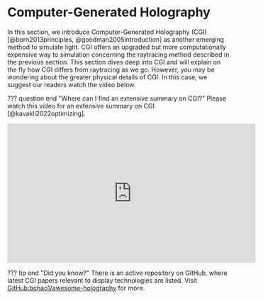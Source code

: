 # Computer-Generated Holography


In this section, we introduce Computer-Generated Holography (CGI) [@born2013principles, @goodman2005introduction]  as another emerging method to simulate light.
CGI offers an upgraded but more computationally expensive way to simulation concerning the raytracing method described in the previous section.
This section dives deep into CGI and will explain on the fly how CGI differs from raytracing as we go.
However, you may be wondering about the greater physical details of CGI.
In this case, we suggest our readers watch the video below.


??? question end "Where can I find an extensive summary on CGI?"
    Please watch this video for an extensive summary on CGI [@kavakli2022optimizing].
    <center> <iframe width="560" height="315" src="https://www.youtube.com/embed/z_AtSgct6_I" title="YouTube video player" frameborder="0" allow="accelerometer; autoplay; clipboard-write; encrypted-media; gyroscope; picture-in-picture; web-share" allowfullscreen></iframe> </center>


??? tip end "Did you know?"
    There is an active repository on GitHub, where latest CGI papers relevant to display technologies are listed.
    Visit [GitHub:bchao1/awesome-holography](https://github.com/bchao1/awesome-holography) for more.
